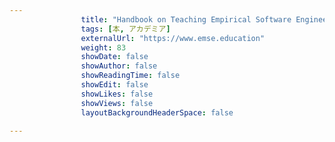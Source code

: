 ---
                title: "Handbook on Teaching Empirical Software Engineering: Online Materials"
                tags: [本, アカデミア]
                externalUrl: "https://www.emse.education"
                weight: 83
                showDate: false
                showAuthor: false
                showReadingTime: false
                showEdit: false
                showLikes: false
                showViews: false
                layoutBackgroundHeaderSpace: false
                ---

